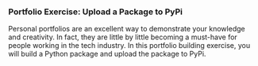### Portfolio Exercise: Upload a Package to PyPi
Personal portfolios are an excellent way to demonstrate your knowledge and creativity. 
In fact, they are little by little becoming a must-have for people working in the tech industry. 
In this portfolio building exercise, you will build a Python package and upload the package to PyPi.
